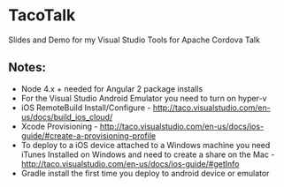 # TacoTalk

Slides and Demo for my Visual Studio Tools for Apache Cordova Talk

## Notes:

* Node 4.x + needed for Angular 2 package installs
* For the Visual Studio Android Emulator you need to turn on hyper-v
* iOS RemoteBuild Install/Configure - http://taco.visualstudio.com/en-us/docs/build_ios_cloud/
* Xcode Provisioning - http://taco.visualstudio.com/en-us/docs/ios-guide/#create-a-provisioning-profile
* To deploy to a iOS device attached to a Windows machine you need iTunes Installed on Windows and need to create a share on the Mac - http://taco.visualstudio.com/en-us/docs/ios-guide/#getInfo
* Gradle install the first time you deploy to android device or emulator




